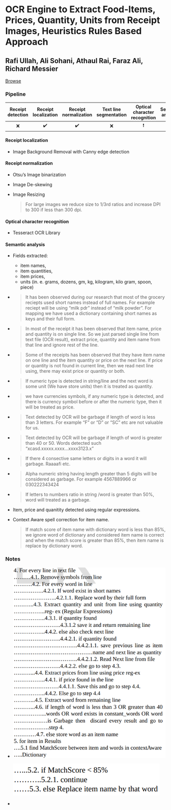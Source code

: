 # OCR Engine to Extract Food-Items, Prices, Quantity, Units from Receipt Images, Heuristics Rules Based Approach

## Rafi Ullah, Ali Sohani, Athaul Rai, Faraz Ali, Richard Messier

[Browse](https://www.ijser.org/researchpaper/OCR-Engine-to-Extract-Food-Items-Prices-Quantity-Units-from-Receipt-Images-Heuristics-Rules-Based-Approach.pdf)

### Pipeline

| Receipt detection | Receipt localization | Receipt normalization | Text line segmentation | Optical character recognition | Semantic analysis |
| :---------------: | :------------------: | :-------------------: | :--------------------: | :---------------------------: | :---------------: |
|         ❌         |          ✔️           |           ✔️           |           ❌            |               ❗               |         ✔️         |

#### Receipt localization

* Image Background Removal with Canny edge detection

#### Receipt normalization

* Otsu’s Image binarization

* Image De-skewing

* Image Resizing

  > For large images we reduce size to 1/3rd ratios and increase DPI to 300 if less than 300 dpi.

#### Optical character recognition

- Tesseract OCR Library

#### Semantic analysis

- Fields extracted:
  
  - item names,
  - item quantities,
  - item prices,
  - units (in. e. grams, dozens, gm, kg, kilogram, kilo gram, spoon, piece)
  
- > It has been observed during our research that most of the grocery reciepts used short names instead of full names. For example reciept will be using “milk pdr” instead of “milk powder”. For mapping we have used a dictionary containing short names as keys and their full form. 

- > In most of the receipt it has been observed that item name, price and quantity is on single line. So we just parsed single line from text file (OCR result), extract price, quantity and item name from that line and ignore rest of the line. 

- > Some of the receipts has been observed that they have item name on one line and the item quantity or price on the next line. If price or quantity is not found in current line, then we read next line using, there may exist price or quantity or both. 

- > If numeric type is detected in string/line and the next word is some unit (We have store units) then it is treated as quantity. 

- > we have currencies symbols, if any numeric type is detected, and there is currency symbol before or after the numeric type, then it will be treated as price. 

- > Text detected by OCR will be garbage if length of word is less than 3 letters. For example “F” or “D” or “SC” etc are not valuable for us. 

- > Text detected by OCR will be garbage if length of word is greater than 40 or 50. Words detected such “xcasd.xxxxx.xxxx...xxxx3123.x”

- > If there 4 consective same letters or digits in a word it will garbage. Raaaafi etc.

- > Alpha numeric string having length greater than 5 digits will be considered as garbage. For example 4567889966 or 030222343424

- > If letters to numbers ratio in string /word is greater than 50%, word will treated as a garbage.

- Item, price and quanitity detected using regular expressions.

- Context Aware spell correction for item name.

  >  If match score of item name with dictionary word is less than 85%, we ignore word of dictionary and considered item name is correct and when the match score is greater than 85%, then item name is replace by dictionary word.

### Notes

* ![](images/ullah2018ocr/image-20200214183031446.png)

  ![image-20200214183133984](images/ullah2018ocr/image-20200214183133984.png)

* 